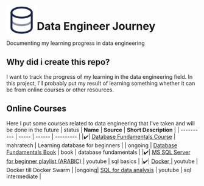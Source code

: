 <img src="images/database.svg" width=80 align="left">


# Data Engineer Journey 
 Documenting my learning progress in data engineering 
## Why did i create this repo?
I want to track the progress of my learning in the data engineering field. In this project, I'll probably put my result of learning something whether it can be from online courses or other resources.

## Online Courses
Here I put some courses related to data engineering that I've taken and will be done in the future
| status  | **Name** | **Source** | **Short Description** | 
| ---------- | ----- | ------ | --------- |
|✔️| [Database Fundamentals Course](https://maharatech.gov.eg/mod/hvp/view.php?id=7135)  | mahratech  | Learning database for beginners |
| ongoing | [Database Fundamentals Book](http://debracollege.dspaces.org/bitstream/123456789/168/1/Fundamentals-of-Database-Systems-Pearson-2015-Ramez-Elmasri-Shamkant-B.-Navathe.pdf)  | book | database fundamentals |
|✔️| [MS SQL Server for beginner playlist (ARABIC)](https://youtube.com/playlist?list=PL1DUmTEdeA6J6oDLTveTt4Z7E5qEfFluE&si=CnRSYT_x4MpmHgfH) | youtube | sql basics |
|✔️| [Docker ](https://www.youtube.com/watch?v=PrusdhS2lmo&t=10116s) | youtube | Docker till Docker Swarm |
|ongoing| [SQL for data analysis](https://www.youtube.com/watch?v=kb-_GbpH3sQ&t=134s) | youtube | sql intermediate |

